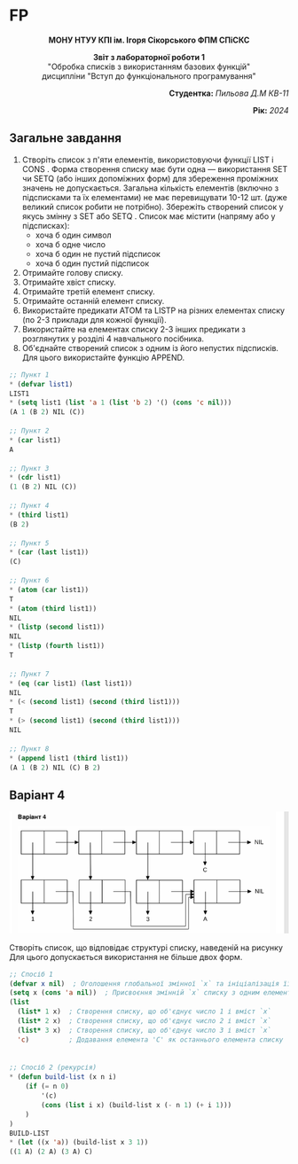 # FP
<p align="center"><b>МОНУ НТУУ КПІ ім. Ігоря Сікорського ФПМ СПіСКС</b></p>
<p align="center">
<b>Звіт з лабораторної роботи 1</b><br/>
"Обробка списків з використанням базових функцій"<br/>
дисципліни "Вступ до функціонального програмування"
</p>
<p align="right"><b>Студентка:</b> <i> Пильова Д.М  КВ-11</i><p>
<p align="right"><b>Рік:</b> <i>2024</i><p>

## Загальне завдання

1. Створіть список з п'яти елементів, використовуючи функції LIST і CONS . Форма
створення списку має бути одна — використання SET чи SETQ (або інших
допоміжних форм) для збереження проміжних значень не допускається. Загальна
кількість елементів (включно з підсписками та їх елементами) не має перевищувати
10-12 шт. (дуже великий список робити не потрібно). Збережіть створений список у
якусь змінну з SET або SETQ . Список має містити (напряму або у підсписках):
    - хоча б один символ
    - хоча б одне число
    - хоча б один не пустий підсписок
    - хоча б один пустий підсписок
2. Отримайте голову списку.
3. Отримайте хвіст списку.
4. Отримайте третій елемент списку.
5. Отримайте останній елемент списку.
6. Використайте предикати ATOM та LISTP на різних елементах списку (по 2-3
приклади для кожної функції).
7. Використайте на елементах списку 2-3 інших предикати з розглянутих у розділі 4
навчального посібника.
8. Об'єднайте створений список з одним із його непустих підсписків. Для цього
використайте функцію APPEND.

```lisp
;; Пункт 1
* (defvar list1)
LIST1
* (setq list1 (list 'a 1 (list 'b 2) '() (cons 'c nil)))
(A 1 (B 2) NIL (C))

;; Пункт 2
* (car list1)
A

;; Пункт 3
* (cdr list1)
(1 (B 2) NIL (C))

;; Пункт 4
* (third list1)
(B 2)

;; Пункт 5
* (car (last list1))
(C)

;; Пункт 6
* (atom (car list1))
T
* (atom (third list1)) 
NIL
* (listp (second list1))
NIL
* (listp (fourth list1))
T

;; Пункт 7
* (eq (car list1) (last list1))
NIL
* (< (second list1) (second (third list1)))                          
T
* (> (second list1) (second (third list1)))
NIL

;; Пункт 8
* (append list1 (third list1))
(A 1 (B 2) NIL (C) B 2)

```

## Варіант 4
<p align="center">
<img src="lab-1-variant.png">
</p>

Створіть список, що відповідає структурі списку, наведеній на рисунку
Для цього допускається використання не більше двох форм.

```lisp
;; Спосіб 1
(defvar x nil)  ; Оголошення глобальної змінної `x` та ініціалізація її значенням NIL
(setq x (cons 'a nil))  ; Присвоєння змінній `x` списку з одним елементом 'A
(list
  (list* 1 x)  ; Створення списку, що об'єднує число 1 і вміст `x`
  (list* 2 x)  ; Створення списку, що об'єднує число 2 і вміст `x`
  (list* 3 x)  ; Створення списку, що об'єднує число 3 і вміст `x`
  'c)          ; Додавання елемента 'C' як останнього елемента списку


;; Спосіб 2 (рекурсія)
* (defun build-list (x n i)
    (if (= n 0)
        '(c)
        (cons (list i x) (build-list x (- n 1) (+ i 1)))
    )      
)
BUILD-LIST
* (let ((x 'a)) (build-list x 3 1))
((1 A) (2 A) (3 A) C)
```
